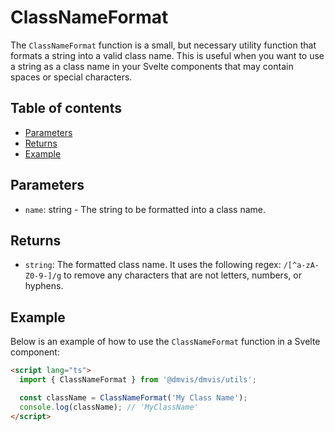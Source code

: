 # ClassNameFormat

The `ClassNameFormat` function is a small, but necessary utility function that formats a string into a valid class name. This is useful when you want to use a string as a class name in your Svelte components that may contain spaces or special characters.

## Table of contents

- [Parameters](#parameters)
- [Returns](#returns)
- [Example](#example)

## Parameters

- `name`: string - The string to be formatted into a class name.

## Returns

- `string`: The formatted class name. It uses the following regex: `/[^a-zA-Z0-9-]/g` to remove any characters that are not letters, numbers, or hyphens.

## Example

Below is an example of how to use the `ClassNameFormat` function in a Svelte component:

```html
<script lang="ts">
  import { ClassNameFormat } from '@dmvis/dmvis/utils';

  const className = ClassNameFormat('My Class Name');
  console.log(className); // 'MyClassName'
</script>
```
